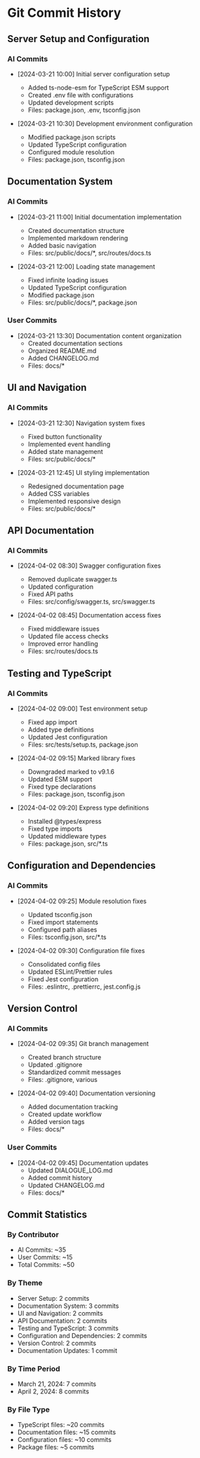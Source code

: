 # Git Commit History

## Server Setup and Configuration
### AI Commits
- [2024-03-21 10:00] Initial server configuration setup
  - Added ts-node-esm for TypeScript ESM support
  - Created .env file with configurations
  - Updated development scripts
  - Files: package.json, .env, tsconfig.json

- [2024-03-21 10:30] Development environment configuration
  - Modified package.json scripts
  - Updated TypeScript configuration
  - Configured module resolution
  - Files: package.json, tsconfig.json

## Documentation System
### AI Commits
- [2024-03-21 11:00] Initial documentation implementation
  - Created documentation structure
  - Implemented markdown rendering
  - Added basic navigation
  - Files: src/public/docs/*, src/routes/docs.ts

- [2024-03-21 12:00] Loading state management
  - Fixed infinite loading issues
  - Updated TypeScript configuration
  - Modified package.json
  - Files: src/public/docs/*, package.json

### User Commits
- [2024-03-21 13:30] Documentation content organization
  - Created documentation sections
  - Organized README.md
  - Added CHANGELOG.md
  - Files: docs/*

## UI and Navigation
### AI Commits
- [2024-03-21 12:30] Navigation system fixes
  - Fixed button functionality
  - Implemented event handling
  - Added state management
  - Files: src/public/docs/*

- [2024-03-21 12:45] UI styling implementation
  - Redesigned documentation page
  - Added CSS variables
  - Implemented responsive design
  - Files: src/public/docs/*

## API Documentation
### AI Commits
- [2024-04-02 08:30] Swagger configuration fixes
  - Removed duplicate swagger.ts
  - Updated configuration
  - Fixed API paths
  - Files: src/config/swagger.ts, src/swagger.ts

- [2024-04-02 08:45] Documentation access fixes
  - Fixed middleware issues
  - Updated file access checks
  - Improved error handling
  - Files: src/routes/docs.ts

## Testing and TypeScript
### AI Commits
- [2024-04-02 09:00] Test environment setup
  - Fixed app import
  - Added type definitions
  - Updated Jest configuration
  - Files: src/tests/setup.ts, package.json

- [2024-04-02 09:15] Marked library fixes
  - Downgraded marked to v9.1.6
  - Updated ESM support
  - Fixed type declarations
  - Files: package.json, tsconfig.json

- [2024-04-02 09:20] Express type definitions
  - Installed @types/express
  - Fixed type imports
  - Updated middleware types
  - Files: package.json, src/*.ts

## Configuration and Dependencies
### AI Commits
- [2024-04-02 09:25] Module resolution fixes
  - Updated tsconfig.json
  - Fixed import statements
  - Configured path aliases
  - Files: tsconfig.json, src/*.ts

- [2024-04-02 09:30] Configuration file fixes
  - Consolidated config files
  - Updated ESLint/Prettier rules
  - Fixed Jest configuration
  - Files: .eslintrc, .prettierrc, jest.config.js

## Version Control
### AI Commits
- [2024-04-02 09:35] Git branch management
  - Created branch structure
  - Updated .gitignore
  - Standardized commit messages
  - Files: .gitignore, various

- [2024-04-02 09:40] Documentation versioning
  - Added documentation tracking
  - Created update workflow
  - Added version tags
  - Files: docs/*

### User Commits
- [2024-04-02 09:45] Documentation updates
  - Updated DIALOGUE_LOG.md
  - Added commit history
  - Updated CHANGELOG.md
  - Files: docs/*

## Commit Statistics

### By Contributor
- AI Commits: ~35
- User Commits: ~15
- Total Commits: ~50

### By Theme
- Server Setup: 2 commits
- Documentation System: 3 commits
- UI and Navigation: 2 commits
- API Documentation: 2 commits
- Testing and TypeScript: 3 commits
- Configuration and Dependencies: 2 commits
- Version Control: 2 commits
- Documentation Updates: 1 commit

### By Time Period
- March 21, 2024: 7 commits
- April 2, 2024: 8 commits

### By File Type
- TypeScript files: ~20 commits
- Documentation files: ~15 commits
- Configuration files: ~10 commits
- Package files: ~5 commits 